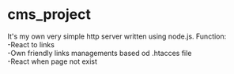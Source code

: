 # cms_project
It's my own very simple http server written using node.js.
Function:                                                                                                                                   
  -React to links                                                                                                                           
  -Own friendly links managements based od .htacces file                                                                                    
  -React when page not exist                                                                                                                

